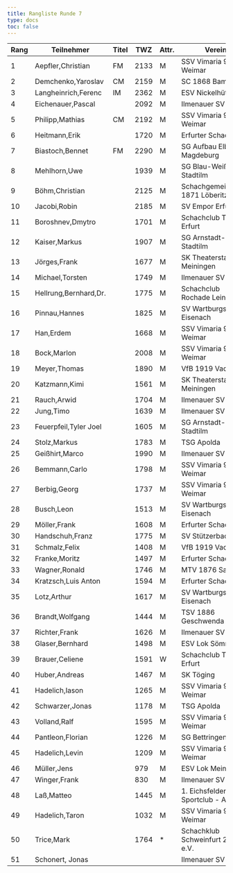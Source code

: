 ```yaml
---
title: Rangliste Runde 7
type: docs
toc: false
---
```



| Rang | Teilnehmer | Titel | TWZ | Attr. | Verein | Land | S | R | V | Punkte | Buchh | SoBerg |
| --- | --- | --- | --- | --- | --- | --- | --- | --- | --- | --- | --- | --- | 
| 1 | Aepfler,Christian | FM | 2133 | M | SSV Vimaria 91 Weimar | GER | 5 | 2 | 0 | 6.0 | 31.5 | 25.75 |
| 2 | Demchenko,Yaroslav | CM | 2159 | M | SC 1868 Bamberg | UKR | 5 | 2 | 0 | 6.0 | 31.0 | 25.75 |
| 3 | Langheinrich,Ferenc | IM | 2362 | M | ESV Nickelhütte Aue | GER | 4 | 3 | 0 | 5.5 | 33.0 | 25.50 |
| 4 | Eichenauer,Pascal |  | 2092 | M | Ilmenauer SV | GER | 4 | 2 | 1 | 5.0 | 30.0 | 20.00 |
| 5 | Philipp,Mathias | CM | 2192 | M | SSV Vimaria 91 Weimar | GER | 5 | 0 | 2 | 5.0 | 28.5 | 19.50 |
| 6 | Heitmann,Erik |  | 1720 | M | Erfurter Schachklub | GER | 4 | 2 | 1 | 5.0 | 25.0 | 15.75 |
| 7 | Biastoch,Bennet | FM | 2290 | M | SG Aufbau Elbe Magdeburg | GER | 3 | 3 | 1 | 4.5 | 34.0 | 20.50 |
| 8 | Mehlhorn,Uwe |  | 1939 | M | SG Blau-Weiß Stadtilm | GER | 4 | 1 | 2 | 4.5 | 33.0 | 20.25 |
| 9 | Böhm,Christian |  | 2125 | M | Schachgemeinschaft 1871 Löberitz | GER | 3 | 3 | 1 | 4.5 | 31.0 | 18.50 |
| 10 | Jacobi,Robin |  | 2185 | M | SV Empor Erfurt | GER | 4 | 1 | 2 | 4.5 | 31.0 | 17.25 |
| 11 | Boroshnev,Dmytro |  | 1701 | M | Schachclub Turm Erfurt | UKR | 4 | 1 | 2 | 4.5 | 29.0 | 16.00 |
| 12 | Kaiser,Markus |  | 1907 | M | SG Arnstadt-Stadtilm | GER | 3 | 3 | 1 | 4.5 | 27.5 | 14.75 |
| 13 | Jörges,Frank |  | 1677 | M | SK Theaterstadt Meiningen | GER | 4 | 1 | 2 | 4.5 | 26.5 | 14.25 |
| 14 | Michael,Torsten |  | 1749 | M | Ilmenauer SV | GER | 4 | 1 | 2 | 4.5 | 26.0 | 14.00 |
| 15 | Hellrung,Bernhard,Dr. |  | 1775 | M | Schachclub Rochade Leinefelde | GER | 3 | 2 | 2 | 4.0 | 29.5 | 14.50 |
| 16 | Pinnau,Hannes |  | 1825 | M | SV Wartburgstadt Eisenach | GER | 4 | 0 | 3 | 4.0 | 29.0 | 14.00 |
| 17 | Han,Erdem |  | 1668 | M | SSV Vimaria 91 Weimar | GER | 3 | 2 | 2 | 4.0 | 26.5 | 13.75 |
| 18 | Bock,Marlon |  | 2008 | M | SSV Vimaria 91 Weimar | GER | 3 | 2 | 2 | 4.0 | 26.5 | 13.25 |
| 19 | Meyer,Thomas |  | 1890 | M | VfB 1919 Vacha | GER | 4 | 0 | 3 | 4.0 | 26.0 | 12.50 |
| 20 | Katzmann,Kimi |  | 1561 | M | SK Theaterstadt Meiningen | GER | 4 | 0 | 3 | 4.0 | 25.5 | 12.50 |
| 21 | Rauch,Arwid |  | 1704 | M | Ilmenauer SV | GER | 4 | 0 | 3 | 4.0 | 23.5 | 9.00 |
| 22 | Jung,Timo |  | 1639 | M | Ilmenauer SV | GER | 3 | 2 | 2 | 4.0 | 23.0 | 10.50 |
| 23 | Feuerpfeil,Tyler Joel |  | 1605 | M | SG Arnstadt-Stadtilm | GER | 2 | 3 | 2 | 3.5 | 25.5 | 11.75 |
| 24 | Stolz,Markus |  | 1783 | M | TSG Apolda | GER | 2 | 3 | 2 | 3.5 | 24.5 | 9.75 |
| 25 | Geißhirt,Marco |  | 1990 | M | Ilmenauer SV | GER | 3 | 1 | 3 | 3.5 | 24.0 | 9.75 |
| 26 | Bemmann,Carlo |  | 1798 | M | SSV Vimaria 91 Weimar | GER | 2 | 3 | 2 | 3.5 | 23.5 | 10.00 |
| 27 | Berbig,Georg |  | 1737 | M | SSV Vimaria 91 Weimar | GER | 3 | 1 | 3 | 3.5 | 23.5 | 9.50 |
| 28 | Busch,Leon |  | 1513 | M | SV Wartburgstadt Eisenach | GER | 2 | 3 | 2 | 3.5 | 23.5 | 9.50 |
| 29 | Möller,Frank |  | 1608 | M | Erfurter Schachklub | GER | 3 | 1 | 3 | 3.5 | 23.5 | 8.25 |
| 30 | Handschuh,Franz |  | 1775 | M | SV Stützerbach | GER | 2 | 3 | 2 | 3.5 | 23.0 | 10.75 |
| 31 | Schmalz,Felix |  | 1408 | M | VfB 1919 Vacha | GER | 2 | 2 | 3 | 3.0 | 25.5 | 10.00 |
| 32 | Franke,Moritz |  | 1497 | M | Erfurter Schachklub | GER | 2 | 2 | 3 | 3.0 | 24.5 | 9.00 |
| 33 | Wagner,Ronald |  | 1746 | M | MTV 1876 Saalfeld | GER | 2 | 2 | 3 | 3.0 | 23.5 | 7.25 |
| 34 | Kratzsch,Luis Anton |  | 1594 | M | Erfurter Schachklub | GER | 2 | 2 | 3 | 3.0 | 22.0 | 7.75 |
| 35 | Lotz,Arthur |  | 1617 | M | SV Wartburgstadt Eisenach | GER | 2 | 2 | 3 | 3.0 | 21.5 | 7.00 |
| 36 | Brandt,Wolfgang |  | 1444 | M | TSV 1886 Geschwenda | GER | 2 | 2 | 3 | 3.0 | 21.0 | 7.25 |
| 37 | Richter,Frank |  | 1626 | M | Ilmenauer SV | GER | 3 | 0 | 4 | 3.0 | 21.0 | 7.00 |
| 38 | Glaser,Bernhard |  | 1498 | M | ESV Lok Sömmerda | GER | 2 | 2 | 3 | 3.0 | 20.0 | 6.25 |
| 39 | Brauer,Celiene |  | 1591 | W | Schachclub Turm Erfurt | GER | 3 | 0 | 4 | 3.0 | 20.0 | 5.00 |
| 40 | Huber,Andreas |  | 1467 | M | SK Töging | GER | 2 | 1 | 4 | 2.5 | 23.0 | 7.25 |
| 41 | Hadelich,Iason |  | 1265 | M | SSV Vimaria 91 Weimar | GER | 2 | 1 | 4 | 2.5 | 22.5 | 7.50 |
| 42 | Schwarzer,Jonas |  | 1178 | M | TSG Apolda | GER | 0 | 5 | 2 | 2.5 | 20.5 | 6.75 |
| 43 | Volland,Ralf |  | 1595 | M | SSV Vimaria 91 Weimar | GER | 2 | 1 | 4 | 2.5 | 19.0 | 4.75 |
| 44 | Pantleon,Florian |  | 1226 | M | SG Bettringen | GER | 2 | 0 | 5 | 2.0 | 22.5 | 4.00 |
| 45 | Hadelich,Levin |  | 1209 | M | SSV Vimaria 91 Weimar | GER | 1 | 2 | 4 | 2.0 | 21.0 | 4.50 |
| 46 | Müller,Jens |  | 979 | M | ESV Lok Meiningen | GER | 2 | 0 | 5 | 2.0 | 20.5 | 4.00 |
| 47 | Winger,Frank |  | 830 | M | Ilmenauer SV | GER | 2 | 0 | 5 | 2.0 | 17.5 | 3.00 |
| 48 | Laß,Matteo |  | 1445 | M | 1. Eichsfelder Sportclub - Abt. | GER | 1 | 1 | 5 | 1.5 | 21.0 | 3.00 |
| 49 | Hadelich,Taron |  | 1032 | M | SSV Vimaria 91 Weimar | GER | 1 | 1 | 5 | 1.5 | 19.0 | 2.00 |
| 50 | Trice,Mark |  | 1764 | * | Schachklub Schweinfurt 2000 e.V. | GER | 1 | 1 | 2 | 1.5 | 17.0 | 4.00 |
| 51 | Schonert, Jonas |  |  |   | Ilmenauer SV | GER | 1 | 0 | 6 | 1.0 | 19.0 | 1.00 |